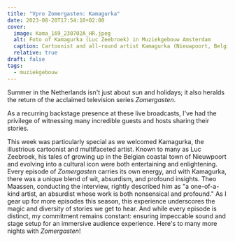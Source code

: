 ```yaml
---
title: "Vpro Zomergasten: Kamagurka"
date: 2023-08-20T17:54:10+02:00
cover:
  image: Kama_169_230702A_HR.jpeg
  alt: Foto of Kamagurka (Luc Zeebroek) in Muziekgebouw Amsterdam
  caption: Cartoonist and all-round artist Kamagurka (Nieuwpoort, Belgium, 1956) was the fifth guest in VPRO Zomergasten on Sunday, Aug. 20.
  relative: true
draft: false
tags:
  - muziekgebouw
---
```

Summer in the Netherlands isn't just about sun and holidays; it also heralds the return of the acclaimed television series _Zomergasten_.
<!--more-->
As a recurring backstage presence at these live broadcasts, I've had the privilege of witnessing many incredible guests and hosts sharing their stories.

This week was particularly special as we welcomed Kamagurka, the illustrious cartoonist and multifaceted artist. Known to many as Luc Zeebroek, his tales of growing up in the Belgian coastal town of Nieuwpoort and evolving into a cultural icon were both entertaining and enlightening. Every episode of _Zomergasten_ carries its own energy, and with Kamagurka, there was a unique blend of wit, absurdism, and profound insights. Theo Maassen, conducting the interview, rightly described him as "a one-of-a-kind artist, an absurdist whose work is both nonsensical and profound." As I gear up for more episodes this season, this experience underscores the magic and diversity of stories we get to hear. And while every episode is distinct, my commitment remains constant: ensuring impeccable sound and stage setup for an immersive audience experience. Here's to many more nights with _Zomergasten_!
